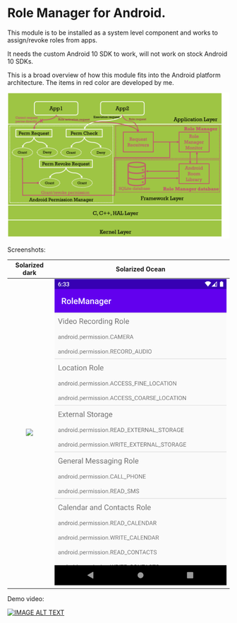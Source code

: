 # Role Manager for Android.

This module is to be installed as a system level component and works to assign/revoke roles from apps.

It needs the custom Android 10 SDK to work, will not work on stock Android 10 SDKs.

This is a broad overview of how this module fits into the Android platform architecture. The items in red color are developed by me.

![alt text](https://github.com/samtronxindia/SamirRoleManager/blob/master/RoleManager.png?raw=true)

Screenshots:

Solarized dark             |  Solarized Ocean
:-------------------------:|:-------------------------:
![](https://github.com/samtronxindia/SamirRoleManager/blob/master/Screenshot_1605486780)  |  ![](https://github.com/samtronxindia/SamirRoleManager/blob/master/Screenshot_1605486790.png)

Demo video:

[![IMAGE ALT TEXT](http://img.youtube.com/vi/YiQoUr_I2jQ/0.jpg)](http://www.youtube.com/watch?v=YiQoUr_I2jQ "Dissertation Demo for Samir Talegaon")
